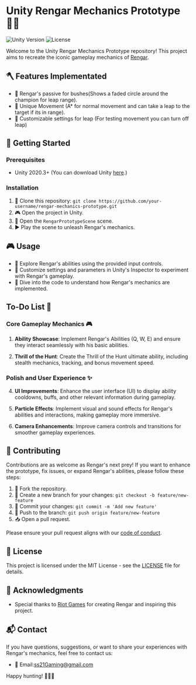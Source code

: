 # Unity Rengar Mechanics Prototype 🐱‍👤

![Unity Version](https://img.shields.io/badge/Unity-2020.3%2B-blue.svg)
![License](https://img.shields.io/badge/License-MIT-green.svg)

Welcome to the Unity Rengar Mechanics Prototype repository! This project aims to recreate the iconic gameplay mechanics of [Rengar](https://www.leagueoflegends.com/en-us/champions/rengar/).

## 🪓 Features Implementated

- 🌲 Rengar's passive for bushes(Shows a faded circle around the champion for leap range).
- 🐾 Unique Movement (A* for normal movement and can take a leap to the target if its in range).
- 🌟 Customizable settings for leap (For testing movement you can turn off leap)

## 🚀 Getting Started

### Prerequisites

- Unity 2020.3+ (You can download Unity [here](https://unity.com/).)

### Installation

1. 🧪 Clone this repository: `git clone https://github.com/your-username/rengar-mechanics-prototype.git`
2. 🎮 Open the project in Unity.
3. 🌠 Open the `RengarPrototypeScene` scene.
4. ▶️ Play the scene to unleash Rengar's mechanics.

## 🎮 Usage

- 🐾 Explore Rengar's abilities using the provided input controls.
- 🏹 Customize settings and parameters in Unity's Inspector to experiment with Rengar's gameplay.
- 📜 Dive into the code to understand how Rengar's mechanics are implemented.

## To-Do List 📝

### Core Gameplay Mechanics 🎮

1. **Ability Showcase**: Implement Rengar's Abilities (Q, W, E) and ensure they interact seamlessly with his basic abilities.

2. **Thrill of the Hunt**: Create the Thrill of the Hunt ultimate ability, including stealth mechanics, tracking, and bonus movement speed.

### Polish and User Experience ✨

4. **UI Improvements**: Enhance the user interface (UI) to display ability cooldowns, buffs, and other relevant information during gameplay.

5. **Particle Effects**: Implement visual and sound effects for Rengar's abilities and interactions, making gameplay more immersive.

6. **Camera Enhancements**: Improve camera controls and transitions for smoother gameplay experiences.
   
## 🤝 Contributing

Contributions are as welcome as Rengar's next prey! If you want to enhance the prototype, fix issues, or expand Rengar's abilities, please follow these steps:

1. 🍴 Fork the repository.
2. 🌿 Create a new branch for your changes: `git checkout -b feature/new-feature`
3. 🚀 Commit your changes: `git commit -m 'Add new feature'`
4. 🚧 Push to the branch: `git push origin feature/new-feature`
5. 📥 Open a pull request.

Please ensure your pull request aligns with our [code of conduct](CODE_OF_CONDUCT.md).

## 📜 License

This project is licensed under the MIT License - see the [LICENSE](LICENSE) file for details.

## 🙏 Acknowledgments

- Special thanks to [Riot Games](https://www.riotgames.com/) for creating Rengar and inspiring this project.

## 📬 Contact

If you have questions, suggestions, or want to share your experiences with Rengar's mechanics, feel free to contact us:

- 📧 Email:ss21Gaming@gmail.com

Happy hunting! 🐱‍👤🌲
